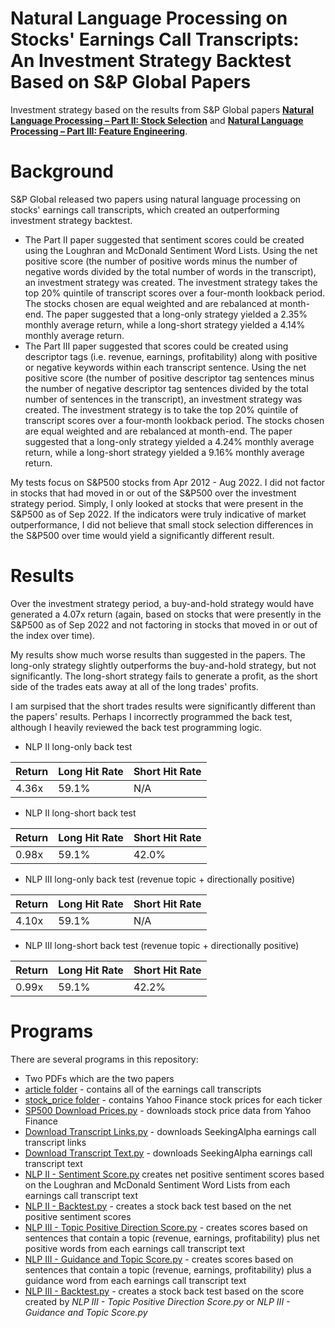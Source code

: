 # Natural Language Processing on Stocks' Earnings Call Transcripts: An Investment Strategy Backtest Based on S&P Global Papers

Investment strategy based on the results from S&P Global papers [**Natural Language Processing – Part II: Stock Selection**](https://github.com/ScrapeWithYuri/Stock-Earnings-Call-Transcript-Natural-Language-Processing/blob/main/NLP-II-Paper-S%26P-Global.pdf) and [**Natural Language Processing – Part III: Feature Engineering**](https://github.com/ScrapeWithYuri/Stock-Earnings-Call-Transcript-Natural-Language-Processing/blob/main/NLP-III-Paper-S%26P-Global.pdf).

# Background

S&P Global released two papers using natural language processing on stocks' earnings call transcripts, which created an outperforming investment strategy backtest.

 - The Part II paper suggested that sentiment scores could be created using the Loughran and McDonald Sentiment Word Lists. Using the net positive score (the number of positive words minus the number of negative words divided by the total number of words in the transcript), an investment strategy was created. The investment strategy takes the top 20% quintile of transcript scores over a four-month lookback period. The stocks chosen are equal weighted and are rebalanced at month-end. The paper suggested that a long-only strategy yielded a 2.35% monthly average return, while a long-short strategy yielded a 4.14% monthly average return.
 - The Part III paper suggested that scores could be created using descriptor tags (i.e. revenue, earnings, profitability) along with positive or negative keywords within each transcript sentence. Using the net positive score (the number of positive descriptor tag sentences minus the number of negative descriptor tag sentences divided by the total number of sentences in the transcript), an investment strategy was created. The investment strategy is to take the top 20% quintile of transcript scores over a four-month lookback period. The stocks chosen are equal weighted and are rebalanced at month-end. The paper suggested that a long-only strategy yielded a 4.24% monthly average return, while a long-short strategy yielded a 9.16% monthly average return.
 
My tests focus on S&P500 stocks from Apr 2012 - Aug 2022. I did not factor in stocks that had moved in or out of the S&P500 over the investment strategy period. Simply, I only looked at stocks that were present in the S&P500 as of Sep 2022. If the indicators were truly indicative of market outperformance, I did not believe that small stock selection differences in the S&P500 over time would yield a significantly different result.

# Results

Over the investment strategy period, a buy-and-hold strategy would have generated a 4.07x return (again, based on stocks that were presently in the S&P500 as of Sep 2022 and not factoring in stocks that moved in or out of the index over time).

My results show much worse results than suggested in the papers. The long-only strategy slightly outperforms the buy-and-hold strategy, but not significantly. The long-short strategy fails to generate a profit, as the short side of the trades eats away at all of the long trades' profits.

I am surpised that the short trades results were significantly different than the papers' results. Perhaps I incorrectly programmed the back test, although I heavily reviewed the back test programming logic.

 - NLP II long-only back test

| Return  | Long Hit Rate | Short Hit Rate |
| ------------- | ------------- | ------------- |
| 4.36x  | 59.1%  | N/A  |

 - NLP II long-short back test

| Return  | Long Hit Rate | Short Hit Rate |
| ------------- | ------------- | ------------- |
| 0.98x  | 59.1%  | 42.0%  |

 - NLP III long-only back test (revenue topic + directionally positive)

| Return  | Long Hit Rate | Short Hit Rate |
| ------------- | ------------- | ------------- |
| 4.10x  | 59.1%  | N/A  |

 - NLP III long-short back test (revenue topic + directionally positive)

| Return  | Long Hit Rate | Short Hit Rate |
| ------------- | ------------- | ------------- |
| 0.99x  | 59.1%  | 42.2%  |
 

# Programs

There are several programs in this repository:

 - Two PDFs which are the two papers
 - [article folder](https://github.com/ScrapeWithYuri/Stock-Earnings-Call-Transcript-Natural-Language-Processing/tree/main/article) - contains all of the earnings call transcripts
 - [stock_price folder](https://github.com/ScrapeWithYuri/Stock-Earnings-Call-Transcript-Natural-Language-Processing/tree/main/stock_price) - contains Yahoo Finance stock prices for each ticker
 - [SP500 Download Prices.py](https://github.com/ScrapeWithYuri/Stock-Earnings-Call-Transcript-Natural-Language-Processing/blob/main/SP500%20Download%20Prices.py) - downloads stock price data from Yahoo Finance
 - [Download Transcript Links.py](https://github.com/ScrapeWithYuri/Stock-Earnings-Call-Transcript-Natural-Language-Processing/blob/main/Download%20Transcript%20Links.py) - downloads SeekingAlpha earnings call transcript links
 - [Download Transcript Text.py](https://github.com/ScrapeWithYuri/Stock-Earnings-Call-Transcript-Natural-Language-Processing/blob/main/Download%20Transcript%20Text.py) - downloads SeekingAlpha earnings call transcript text
 - [NLP II - Sentiment Score.py](https://github.com/ScrapeWithYuri/Stock-Earnings-Call-Transcript-Natural-Language-Processing/blob/main/NLP%20II%20-%20Sentiment%20Score.py) creates net positive sentiment scores based on the Loughran and McDonald Sentiment Word Lists from each earnings call transcript text
 - [NLP II - Backtest.py](https://github.com/ScrapeWithYuri/Stock-Earnings-Call-Transcript-Natural-Language-Processing/blob/main/NLP%20III%20-%20Backtest.py) - creates a stock back test based on the net positive sentiment scores
 - [NLP III - Topic Positive Direction Score.py](https://github.com/ScrapeWithYuri/Stock-Earnings-Call-Transcript-Natural-Language-Processing/blob/main/NLP%20III%20-%20Topic%20Positive%20Direction%20Score.py) - creates scores based on sentences that contain a topic (revenue, earnings, profitability) plus net positive words from each earnings call transcript text
 - [NLP III - Guidance and Topic Score.py](https://github.com/ScrapeWithYuri/Stock-Earnings-Call-Transcript-Natural-Language-Processing/blob/main/NLP%20III%20-%20Guidance%20and%20Topic%20Score.py) - creates scores based on sentences that contain a topic (revenue, earnings, profitability) plus a guidance word from each earnings call transcript text
 - [NLP III - Backtest.py](https://github.com/ScrapeWithYuri/Stock-Earnings-Call-Transcript-Natural-Language-Processing/blob/main/NLP%20III%20-%20Backtest.py) - creates a stock back test based on the score created by *NLP III - Topic Positive Direction Score.py* or *NLP III - Guidance and Topic Score.py*

